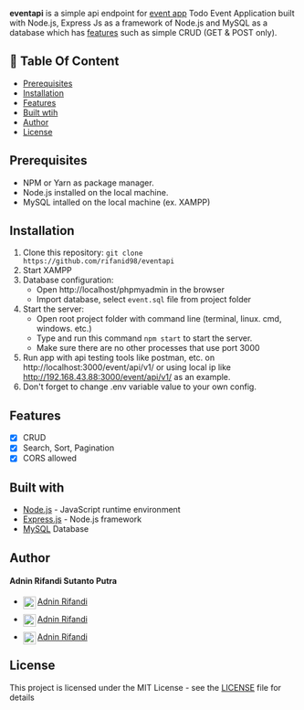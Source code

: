 **eventapi** is a simple api endpoint for [event app](https://github.com/rifanid98/event) Todo Event Application built with Node.js, Express Js as a framework of Node.js and MySQL as a database which has [features](#features) such as simple CRUD (GET & POST only).

## :memo: Table Of Content

-   [Prerequisites](#prerequisites)
-   [Installation](#installation)
-   [Features](#features)
-   [Built wtih](#features)
-   [Author](#author)
-   [License](#license)

## Prerequisites

-   NPM or Yarn as package manager.
-   Node.js installed on the local machine.
-   MySQL intalled on the local machine (ex. XAMPP)

## Installation

1. Clone this repository:
   `git clone https://github.com/rifanid98/eventapi`
2. Start XAMPP
3. Database configuration:
    - Open http://localhost/phpmyadmin in the browser
    - Import database, select `event.sql` file from project folder
4. Start the server:
    - Open root project folder with command line (terminal, linux. cmd, windows. etc.)
    - Type and run this command `npm start` to start the server.
    - Make sure there are no other processes that use port 3000
5. Run app with api testing tools like postman, etc. on http://localhost:3000/event/api/v1/ or using local ip like http://192.168.43.88:3000/event/api/v1/ as an example.
6. Don't forget to change .env variable value to your own config.

## Features

-   [x] CRUD
-   [x] Search, Sort, Pagination
-   [x] CORS allowed

## Built with

-   [Node.js](http://nodejs.org/) - JavaScript runtime environment
-   [Express.js](https://expressjs.com/) - Node.js framework
-   [MySQL](https://www.mysql.com/) Database

## Author

#### Adnin Rifandi Sutanto Putra

-   <p><img align="left" alt="event" width="22px" src="https://cdn.jsdelivr.net/npm/simple-icons@v3/icons/github.svg" /> <a href="https://github.com/rifanid98">Adnin Rifandi</a></p>
-   <p><img align="left" alt="event" width="22px" src="https://cdn.jsdelivr.net/npm/simple-icons@v3/icons/facebook.svg" /> <a href="https://https://web.facebook.com/adnin.rifandi754">Adnin Rifandi</a></p>
-   <p><img align="left" alt="event" width="22px" src="https://cdn.jsdelivr.net/npm/simple-icons@v3/icons/linkedin.svg" /> <a href="https://www.linkedin.com/in/adnin-rifandi/">Adnin Rifandi</a></p>

## License

This project is licensed under the MIT License - see the [LICENSE](https://github.com/rifanid98/eventapi/blob/master/LICENSE) file for details
